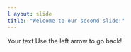 ```yaml
---
l ayout: slide
title: "Welcome to our second slide!"
---
```

Your text
Use the left arrow to go back!
